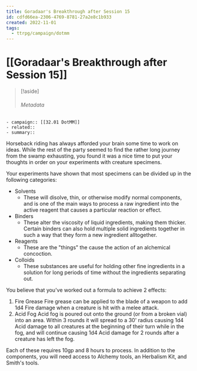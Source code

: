 ```yaml
---
title: Goradaar's Breakthrough after Session 15
id: cdfd66ea-2306-4769-8781-27a2e8c1b933
created: 2022-11-01
tags:
  - ttrpg/campaign/dotmm
---
```


# [[Goradaar's Breakthrough after Session 15]]

>[!aside]
>###### Metadata
    - campaign:: [[32.01 DotMM]]
    - related:: 
    - summary::



Horseback riding has always afforded your brain some time to work on ideas. While the rest of the party seemed to find the rather long journey from the swamp exhausting, you found it was a nice time to put your thoughts in order on your experiments with creature specimens.

Your experiments have shown that most specimens can be divided up in the following categories:

- Solvents
	- These will disolve, thin, or otherwise modify normal components, and is one of the main ways to process a raw ingredient into the active reagent that causes a particular reaction or effect.
- Binders
	- These alter the viscosity of liquid ingredients, making them thicker. Certain binders can also hold multiple solid ingredients together in such a way that they form a new ingredient alltogether.
- Reagents
	- These are the "things" the cause the action of an alchemical concoction.
- Colloids
	- These substances are useful for holding other fine ingredients in a solution for long periods of time without the ingredients separating out.

You believe that you've worked out a formula to achieve 2 effects:

1. Fire Grease
   Fire grease can be applied to the blade of a weapon to add 1d4 Fire damage when a creature is hit with a melee attack.
2. Acid Fog
   Acid fog is poured out onto the ground (or from a broken vial) into an area. Within 3 rounds it will spread to a 30' radius causing 1d4 Acid damage to all creatures at the beginning of their turn while in the fog, and will continue causing 1d4 Acid damage for 2 rounds after a creature has left the fog.

Each of these requires 10gp and 8 hours to process. In addition to the components, you will need access to Alchemy tools, an Herbalism Kit, and Smith's tools.